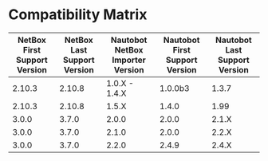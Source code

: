 # Compatibility Matrix

| NetBox First Support Version | NetBox Last Support Version | Nautobot NetBox Importer Version | Nautobot First Support Version | Nautobot Last Support Version |
| ---------------------------- | --------------------------- | -------------------------------- | ------------------------------ | ----------------------------- |
| 2.10.3                       | 2.10.8                      | 1.0.X - 1.4.X                    | 1.0.0b3                        | 1.3.7                         |
| 2.10.3                       | 2.10.8                      | 1.5.X                            | 1.4.0                          | 1.99                          |
| 3.0.0                        | 3.7.0                       | 2.0.0                            | 2.0.0                          | 2.1.X                         |
| 3.0.0                        | 3.7.0                       | 2.1.0                            | 2.0.0                          | 2.2.X                         |
| 3.0.0                        | 3.7.0                       | 2.2.0                            | 2.4.9                          | 2.4.X                         |
